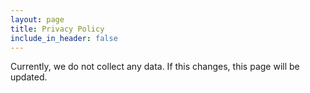 ```yaml
---
layout: page
title: Privacy Policy
include_in_header: false
---
```


Currently, we do not collect any data. If this changes, this page will be updated.
